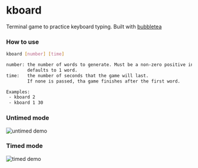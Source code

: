 # kboard
Terminal game to practice keyboard typing. Built with [bubbletea](https://github.com/charmbracelet/bubbletea)

### How to use
```bash
kboard [number] [time]

number: the number of words to generate. Must be a non-zero positive integer.
        defaults to 1 word.
time:   the number of seconds that the game will last.
        If none is passed, tha game finishes after the first word.

Examples:
 - kboard 2
 - kboard 1 30
 ```

### Untimed mode
![untimed demo](https://user-images.githubusercontent.com/17187770/97121027-d9af3600-16f1-11eb-8d9a-22315ec5f798.gif)


### Timed mode
![timed demo](https://user-images.githubusercontent.com/17187770/97120698-5ee51b80-16ef-11eb-9adf-c134340a72ff.gif)

